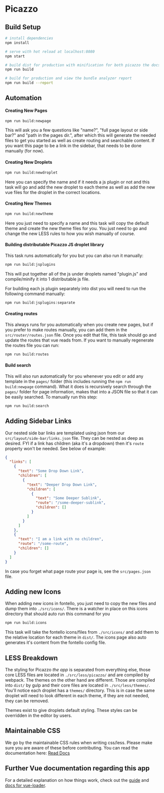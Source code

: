# Picazzo

## Build Setup

```bash
# install dependencies
npm install

# serve with hot reload at localhost:8080
npm start
```

```bash
# build dist for production with minification for both picazzo the docs and library
npm run build

# build for production and view the bundle analyzer report
npm run build --report
```

## Automation

#### Creating New Pages
```bash
npm run build:newpage
```
This will ask you a few questions like "name?", "full page layout or side bar?" and "path in the pages dir.", after which this
will generate the needed files to get you started as well as create routing and searchable content. If you want this page to be a link in the sidebar, that needs to be done manually (for now).

#### Creating New Droplets
```bash
npm run build:newdroplet
```
Here you can specify the name and if it needs a js plugin or not and this task  will go and add the new droplet to each theme as well as add the new vue files for the droplet in the correct locations.

#### Creating New Themes
```bash
npm run build:newtheme
```
Here you just need to specify a name and this task will copy the default theme and create the new theme files for you. You just need to go and change the new LESS rules to how you wish manually of course.

#### Building distributable Picazzo JS droplet library
This task runs automatically for you but you can also run it manually:
```bash
npm run build:jsplugins
```
This will put together all of the js under droplets named "plugin.js" and compile/minify it into 1 distributable js file.

For building each js plugin separately into dist you will need to run the following command manually:
```bash
npm run build:jsplugins:separate
```

#### Creating routes
This always runs for you automatically when you create new pages, but if you prefer to make routes manually, you can add them in the ```src/router/routes.json``` file. Once you edit that file, this task should go and update the routes that vue reads from. If you want to manually regenerate the routes file you can run:
```bash
npm run build:routes
```

#### Build search
This will also run automatically for you whenever you edit or add any template in the ```pages/``` folder (this includes running the ```npm run build:newpage``` command). What it does is recursively search through the ```pages/``` folder for page information, makes that into a JSON file so that it can be easily searched. To manually run this step:
```bash
npm run build:search
```

## Adding Sidebar Links
Our nested side bar links are templated using json from our ```src/layout/side-bar/links.json``` file. They can be nested as deep as desired. FYI if a link has children (aka it's a dropdown) then it's ```route``` property won't be needed. See below of example:
```json
{
  "links": [
    {
      "text": "Some Drop Down Link",
      "children": [
        {
          "text": "Deeper Drop Down Link",
          "children": [
            {
              "text": "Some Deeper Sublink",
              "route": "/some-deeper-sublink",
              "children": []
            }
          ]
        }
      ]
    },
    {
      "text": "I am a link with no children",
      "route": "/some-route",
      "children": []
    }
  ]
}
```
In case you forget what page route your page is, see the ```src/pages.json``` file.

## Adding new Icons
When adding new icons in fontello, you just need to copy the new files and dump them into ```./src/icons/```. There is a watcher in place on this icons directory that should auto run this command for you
```bash
npm run build:icons
```
This task will take the fontello icons/files from ```./src/icons/``` and add them to the relative location for each theme in ```dist/```. The icons page also auto generates it's content from the fontello config file.

## LESS Breakdown
The styling for Picazzo _the app_ is separated from everything else, those core LESS files are located in ```./src/less/picazzo/``` and are compiled by webpack. The themes on the other hand are different. Those are compiled into ```dist/``` by gulp and their core files are located in  ```./src/less/themes/```. You'll notice each droplet has a ```themes/``` directory. This is in case the same droplet will need to look different in each theme, if they are not needed, they can be removed.

Themes exist to give droplets default styling. These styles can be overridden in the editor by users.

## Maintainable CSS
We go by the maintainable CSS rules when writing css/less. Please make sure you are aware of these before contributing. You can read the documentation here: [Read Docs](https://maintainablecss.com/chapters/introduction/)

## Further Vue documentation regarding this app
For a detailed explanation on how things work, check out the [guide](http://vuejs-templates.github.io/webpack/) and [docs for vue-loader](http://vuejs.github.io/vue-loader).
